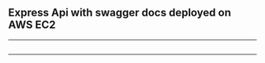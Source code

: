 

## Express Api with swagger docs deployed on AWS EC2
_____________________________________________
## 
_____________________________________________
## 

